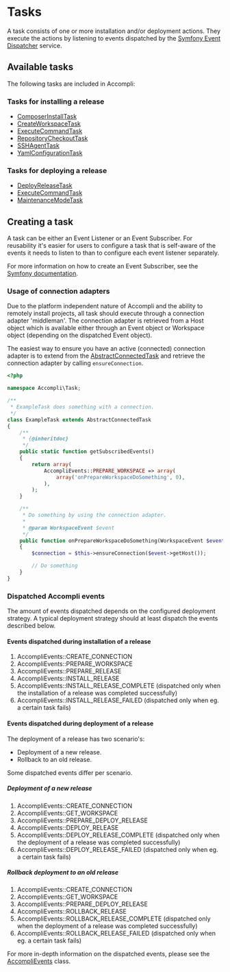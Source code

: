 # Tasks

A task consists of one or more installation and/or deployment actions. They execute the actions by listening to events dispatched by the [Symfony Event Dispatcher][link-symfony-event-dispatcher] service.

## Available tasks

The following tasks are included in Accompli:

### Tasks for installing a release

* [ComposerInstallTask](tasks/ComposerInstallTask.md)
* [CreateWorkspaceTask](tasks/CreateWorkspaceTask.md)
* [ExecuteCommandTask](tasks/ExecuteCommandTask.md)
* [RepositoryCheckoutTask](tasks/RepositoryCheckoutTask.md)
* [SSHAgentTask](tasks/SSHAgentTask.md)
* [YamlConfigurationTask](tasks/YamlConfigurationTask.md)

### Tasks for deploying a release

* [DeployReleaseTask](tasks/DeployReleaseTask.md)
* [ExecuteCommandTask](tasks/ExecuteCommandTask.md)
* [MaintenanceModeTask](tasks/MaintenanceModeTask.md)

## Creating a task

A task can be either an Event Listener or an Event Subscriber. For reusability it's easier for users to configure a task that is self-aware of the events it needs to listen to than to configure each event listener separately.

For more information on how to create an Event Subscriber, see the [Symfony documentation][link-symfony-event-dispatcher-event-subscriber].

### Usage of connection adapters

Due to the platform independent nature of Accompli and the ability to remotely install projects, all task should execute through a connection adapter 'middleman'. The connection adapter is retrieved from a Host object which is available either through an Event object or Workspace object (depending on the dispatched Event object).

The easiest way to ensure you have an active (connected) connection adapter is to extend from the [AbstractConnectedTask][link-accompli-abstract-connected-task] and retrieve the connection adapter by calling `ensureConnection`.

```php
<?php

namespace Accompli\Task;

/**
 * ExampleTask does something with a connection.
 */
class ExampleTask extends AbstractConnectedTask
{
    /**
     * {@inheritdoc}
     */
    public static function getSubscribedEvents()
    {
        return array(
            AccompliEvents::PREPARE_WORKSPACE => array(
                array('onPrepareWorkspaceDoSomething', 0),
            ),
        );
    }

    /**
     * Do something by using the connection adapter.
     *
     * @param WorkspaceEvent $event
     */
    public function onPrepareWorkspaceDoSomething(WorkspaceEvent $event)
    {
        $connection = $this->ensureConnection($event->getHost());

        // Do something
    }
}

```

### Dispatched Accompli events

The amount of events dispatched depends on the configured deployment strategy. A typical deployment strategy should at least dispatch the events described below.

#### Events dispatched during installation of a release

1. AccompliEvents::CREATE_CONNECTION
2. AccompliEvents::PREPARE_WORKSPACE
3. AccompliEvents::PREPARE_RELEASE
4. AccompliEvents::INSTALL_RELEASE
5. AccompliEvents::INSTALL_RELEASE_COMPLETE (dispatched only when the installation of a release was completed successfully)
6. AccompliEvents::INSTALL_RELEASE_FAILED (dispatched only when eg. a certain task fails)

#### Events dispatched during deployment of a release

The deployment of a release has two scenario's:
* Deployment of a new release.
* Rollback to an old release.

Some dispatched events differ per scenario.

##### Deployment of a new release

1. AccompliEvents::CREATE_CONNECTION
2. AccompliEvents::GET_WORKSPACE
3. AccompliEvents::PREPARE_DEPLOY_RELEASE
4. AccompliEvents::DEPLOY_RELEASE
5. AccompliEvents::DEPLOY_RELEASE_COMPLETE (dispatched only when the deployment of a release was completed successfully)
6. AccompliEvents::DEPLOY_RELEASE_FAILED  (dispatched only when eg. a certain task fails)

##### Rollback deployment to an old release

1. AccompliEvents::CREATE_CONNECTION
2. AccompliEvents::GET_WORKSPACE
3. AccompliEvents::PREPARE_DEPLOY_RELEASE
4. AccompliEvents::ROLLBACK_RELEASE
5. AccompliEvents::ROLLBACK_RELEASE_COMPLETE (dispatched only when the deployment of a release was completed successfully)
6. AccompliEvents::ROLLBACK_RELEASE_FAILED (dispatched only when eg. a certain task fails)

For more in-depth information on the dispatched events, please see the [AccompliEvents][link-accompli-events-class] class.

[link-symfony-event-dispatcher]: http://symfony.com/doc/current/components/event_dispatcher/introduction.html
[link-symfony-event-dispatcher-event-subscriber]: http://symfony.com/doc/current/components/event_dispatcher/introduction.html#using-event-subscribers
[link-accompli-abstract-connected-task]: ../src/Task/AbstractConnectedTask
[link-accompli-events-class]: ../src/AccompliEvents.php
